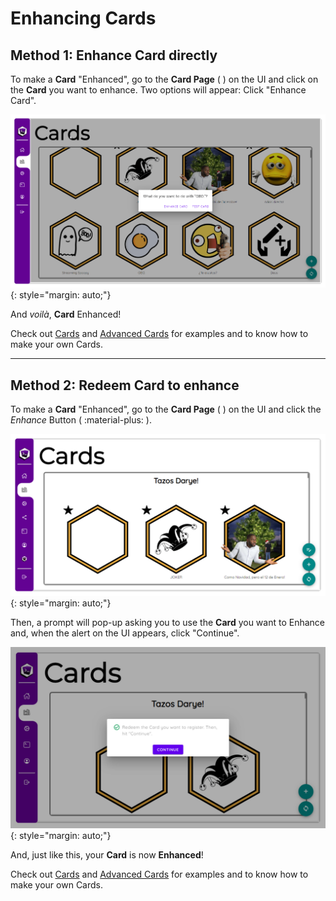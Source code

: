# Enhancing Cards

## Method 1: Enhance Card directly

To make a **Card** "Enhanced", go to the **Card Page** ( <ion-icon name="library-outline"></ion-icon> ) on the UI and click on the **Card** you want to enhance. Two options will appear: Click "Enhance Card".

![Loot's Tools UI's Cards Options](../../img/lootsToolsUI_cardOptions.png){: style="margin: auto;"}

And *voilà*, **Card** Enhanced!

Check out [Cards](../normalCards) and [Advanced Cards](../advCards) for examples and to know how to make your own Cards.

---

## Method 2: Redeem Card to enhance

To make a **Card** "Enhanced", go to the **Card Page** ( <ion-icon name="library-outline"></ion-icon> ) on the UI and click the *Enhance* Button ( :material-plus: ).

![Loot's Tools UI's Cards Page](../../img/lootsToolsUI_cards.png){: style="margin: auto;"}

Then, a prompt will pop-up asking you to use the **Card** you want to Enhance and, when the alert on the UI appears, click "Continue".

![Loot's Tools UI's Enhance Card Prompt](../../img/lootsToolsUI_addCard.png){: style="margin: auto;"}

And, just like this, your **Card** is now **Enhanced**!

Check out [Cards](../normalCards) and [Advanced Cards](../advCards) for examples and to know how to make your own Cards.
